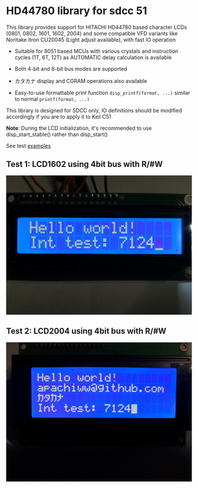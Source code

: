 # HD44780 library for sdcc 51

This library provides support for HITACHI HD44780 based character LCDs (0801, 0802, 1601, 1602, 2004) and some compatible VFD variants like Noritake itron CU20045 (Light adjust available), with fast IO operation

+ Suitable for 8051 based MCUs with various crystals and instruction cycles (1T, 6T, 12T) as AUTOMATIC delay calculation is available

+ Both 4-bit and 8-bit bus modes are supported

+ カタカナ display and CGRAM operations also available

+ Easy-to-use formattable print function `disp_printf(format, ...)` similar to normal `printf(format, ...)`

This library is designed for SDCC only, IO definitions should be modified accordingly if you are to apply it to Keil C51

**Note**: During the LCD initialization, it's recommended to use disp_start_stable() rather than disp_start() 

See test [examples](examples/)

## Test 1: LCD1602 using 4bit bus with R/#W

![](images/test1602.jpg)

## Test 2: LCD2004 using 4bit bus with R/#W

![](images/test2004.jpg)